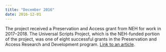 ```yaml
---
title: "December 2016"
date: 2016-12-01
---
```


The project received a Preservation and Access grant from NEH for work in 2017–2018. The Universal Scripts Project, which is the NEH-funded portion of the project, was one of eight successful grants in the Preservation and Access Research and Development program. [Link to an article](http://news.berkeley.edu/2016/12/15/history-museum-and-languages-benefit-from-neh-awards-for-berkeley-projects/).